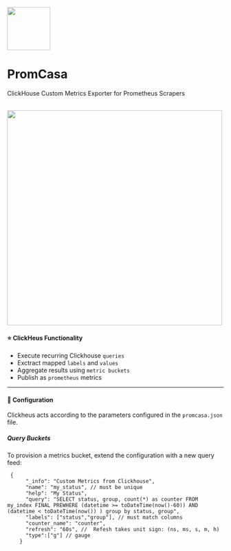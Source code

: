 <img src="https://user-images.githubusercontent.com/1423657/153759243-d950b5fa-d2a7-49b7-894c-cfd9c9531f82.png" width=100 />

# PromCasa

ClickHouse Custom Metrics Exporter for Prometheus Scrapers

<br />

<img src="https://user-images.githubusercontent.com/1423657/137605775-485de1af-20a1-47ae-933e-b91b9e08edb1.png" width=500 />

#### :star: ClickHeus Functionality

- Execute recurring Clickhouse `queries`
- Exctract mapped `labels` and `values`
- Aggregate results using `metric buckets`
- Publish as `prometheus` metrics

---

#### :page_facing_up:	Configuration

Clickheus acts according to the parameters configured in the `promcasa.json` file.


##### Query Buckets
To provision a metrics bucket, extend the configuration with a new query feed:
```
 {
      "_info": "Custom Metrics from Clickhouse",
      "name": "my_status", // must be unique
      "help": "My Status",
      "query": "SELECT status, group, count(*) as counter FROM my_index FINAL PREWHERE (datetime >= toDateTime(now()-60)) AND (datetime < toDateTime(now()) ) group by status, group",
      "labels": ["status","group"], // must match columns
      "counter_name": "counter",
      "refresh": "60s", //  Refesh takes unit sign: (ns, ms, s, m, h)
      "type":["g"] // gauge
    }
```
